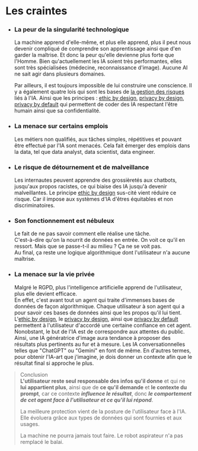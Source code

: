 # **Les craintes**

* ### La peur de la singularité technologique  
  La machine apprend d'elle-même, et plus elle apprend, plus il peut nous devenir compliqué de comprendre son apprentissage ainsi que d'en garder la maîtrise. Et donc la peur qu'elle devienne plus forte que l'Homme.
  Bien qu'actuellement les IA soient très performantes, elles sont très spécialisées (médecine, reconnaissance d'image). Aucune AI ne sait agir dans plusieurs domaines.
  
  Par ailleurs, il est toujours impossible de lui construire une conscience. Il y a également quatre lois qui sont les bases de [la gestion des risques](../../basics/riskManagement "La gestion des risques") liés à l'IA. Ainsi que les principes : [ethic by design](../../basics/ethicByDesign), [privacy by design](../../basics/privacyByDesign), [privacy by default](../../basics/privacyByDefault) qui permettent de coder des IA respectant l'être humain ainsi que sa confidentialité.
* ### La menace sur certains emplois  
  Les métiers non qualifiés, aux tâches simples, répétitives et pouvant être effectué par l'IA sont menacés.
  Cela fait émerger des emplois dans la data, tel que data analyst, data scientist, data engineer.
* ### Le risque de détournement et de malveillance  
  Les internautes peuvent apprendre des grossièretés aux chatbots, jusqu'aux propos racistes, ce qui biaise des IA jusqu'à devenir malveillantes. Le principe [ethic by design](../../basics/ethicByDesign) sus-cité vient réduire ce risque. Car il impose aux systèmes d'IA d'êtres équitables et non discriminatoires.
* ### Son fonctionnement est nébuleux 
  Le fait de ne pas savoir comment elle réalise une tâche.  
  C'est-à-dire qu'on la nourrit de données en entrée. On voit ce qu'il en ressort. Mais que se passe-t-il au milieu ? Ça ne se voit pas.  
  Au final, ça reste une logique algorithmique dont l'utilisateur n'a aucune maîtrise.
* ### La menace sur la vie privée
  Malgré le RGPD, plus l'intelligence artificielle apprend de l'utilisateur, plus elle devient efficace.  
  En effet, c'est avant tout un agent qui traite d'immenses bases de données de façon algorithmique. Chaque utilisateur à son agent qui a pour savoir ces bases de données ainsi que les propos qu'il lui tient.  
  L'[ethic by design](../../basics/ethicByDesign), le [privacy by design](../../basics/privacyByDesign), ainsi que [privacy by default](../../basics/privacyByDefault) permettent à l'utilisateur d'accordé une certaine confiance en cet agent. Nonobstant, le but de l'IA est de correspondre aux attentes du public. Ainsi, une IA génératrice d'image aura tendance à proposer des résultats plus pertinents au fur et à mesure. Les IA conversationnelles telles que "ChatGPT" ou "Gemini" en font de même. En d'autres termes, pour obtenir l'IA-art que j'imagine, je dois donner un contexte afin que le résultat final si approche le plus.

> Conclusion  
**L'utilisateur reste seul responsable des infos qu'il donne** et qui ne **lui appartient plus**, ainsi que de **ce qu'il demande** et **le contexte du prompt**, car ce contexte _**influence le résultat**_, donc _**le comportement de cet agent face à l'utilisateur et ce qu'il lui répond**_.  
>
> La meilleure protection vient de la posture de l'utilisateur face à l'IA. Elle évoluera grâce aux types de données qui sont fournies et aux usages.
>
> La machine ne pourra jamais tout faire. Le robot aspirateur n'a pas remplacé le balai.

<!-- >> Pour aller plus loin  
Le livre de Jean-Claude HEUDIN pour [Comprendre le deep learining](https://www.amazon.fr/Comprendre-Deep-Learning-introduction-neurones/dp/B01MSFLMFD/ref=sr_1_1?dib=eyJ2IjoiMSJ9.fQPZjayTRtT_bMdlcNPPMstt4wx7J99qFNG4Rv9qGScgzhRwcm6c5s6X5OMn2zxWis6HW3K_HF_N_dGsOtWdtmINwixIjWTyYInyghE1UVjazAWDZD_boeo_PSEQwRX7xgaF6UIk5uqbOBlfZoACog.erLtoHVeyv5z3yIoUbc9tPQtDDMgOSe5iN0QJ6wcPCk&dib_tag=se&qid=1705095227&refinements=p_27%3AJean-Claude+Heudin&s=books&sr=1-1) -->